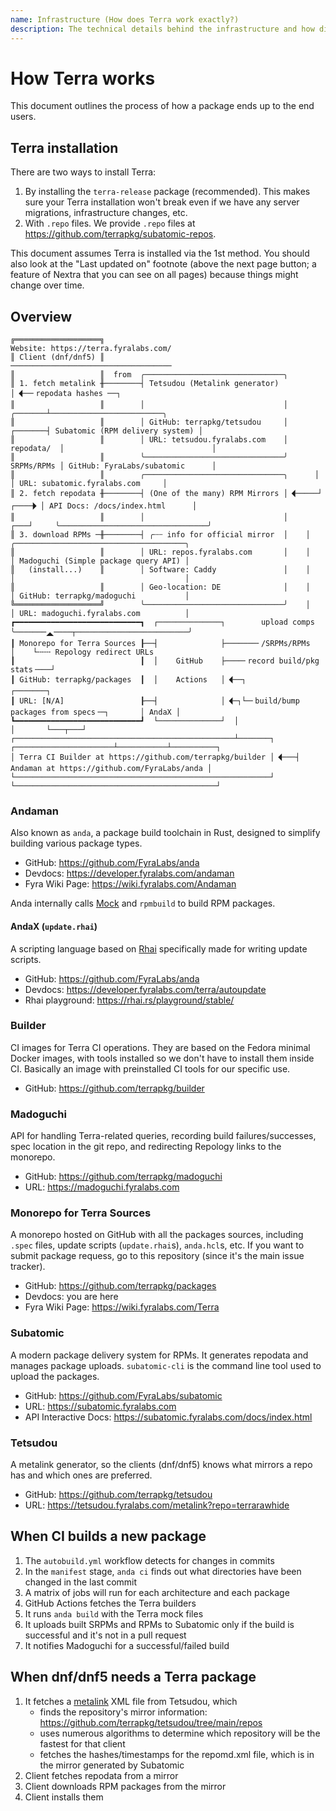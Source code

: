 ```yaml
---
name: Infrastructure (How does Terra work exactly?)
description: The technical details behind the infrastructure and how different components work together.
---
```


# How Terra works

This document outlines the process of how a package ends up to the end users.

## Terra installation

There are two ways to install Terra:

1. By installing the `terra-release` package (recommended). This makes sure your Terra installation
   won't break even if we have any server migrations, infrastructure changes, etc.
2. With `.repo` files. We provide `.repo` files at https://github.com/terrapkg/subatomic-repos.

This document assumes Terra is installed via the 1st method. You should also look at the "Last
updated on" footnote (above the next page button; a feature of Nextra that you can see on all
pages) because things might change over time.

## Overview

```
╔═══════════════════╗                                               Website: https://terra.fyralabs.com/
║ Client (dnf/dnf5) ║                                               ────────────────────────────────────
║                   ║  from  ╭───────────────────────────────╮
║ 1. fetch metalink ╫────────┤ Tetsudou (Metalink generator) │🭮──╴repodata hashes ──┐
║                   ║        │                               │              ╭───────┴─────────────────────────╮
║                   ║        │ GitHub: terrapkg/tetsudou     │      ┌───────┤ Subatomic (RPM delivery system) │
║                   ║        │ URL: tetsudou.fyralabs.com    │   repodata/  │                                 │
║                   ║        ╰───────────────────────────────╯   SRPMs/RPMs │ GitHub: FyraLabs/subatomic      │
║                   ║        ╭───────────────────────────────╮      │       │ URL: subatomic.fyralabs.com     │
║ 2. fetch repodata ╫────────┤ (One of the many) RPM Mirrors │🭮─────┘ ┌────🭬│ API Docs: /docs/index.html      │
║                   ║        │                               │    ┌───┘     ╰─────────────────────────────────╯
║ 3. download RPMs ─╫────────┤ ╭┄┄ info for official mirror  │    │    ╭──────────────────────────────────────╮
║                   ║        │ URL: repos.fyralabs.com       │    │    │ Madoguchi (Simple package query API) │
║   (install...)    ║        │ Software: Caddy               │    │    │                                      │
║                   ║        │ Geo-location: DE              │    │    │ GitHub: terrapkg/madoguchi           │
╚═══════════════════╝        ╰───────────────────────────────╯    │    │ URL: madoguchi.fyralabs.com          │
┏━━━━━━━━━━━━━━━━━━━━━━━━━━━━┓  ┌──────────────┐        upload comps   ╰───────🭯────┬─────────────────────────╯
┃ Monorepo for Terra Sources ┠──┤              ├───────╴/SRPMs/RPMs            │    └╌╌╌ Repology redirect URLs
┃                            ┃  │    GitHub    ├────╴record build/pkg stats╶───┘
┃ GitHub: terrapkg/packages  ┃  │    Actions   │🭮──┐                                          ┌───────┐
┃ URL: [N/A]                 ┠──┤              │🭮─┐└─╴build/bump packages from specs╶─┐       │ AndaX │
┗━━━━━━━━━━━━━━━━━━━━━━━━━━━━┛  └──────────────┘  │                                   │       └───┬───┘
┌─────────────────────────────────────────────────┴───────┐    ┌──────────────────────┴───────────┴──────────┐
│ Terra CI Builder at https://github.com/terrapkg/builder │🭮───┤ Andaman at https://github.com/FyraLabs/anda │
└─────────────────────────────────────────────────────────┘    └─────────────────────────────────────────────┘
```

### Andaman

Also known as `anda`, a package build toolchain in Rust, designed to simplify building various package types.

- GitHub: https://github.com/FyraLabs/anda
- Devdocs: https://developer.fyralabs.com/andaman
- Fyra Wiki Page: https://wiki.fyralabs.com/Andaman

Anda internally calls [Mock] and `rpmbuild` to build RPM packages.

#### AndaX (`update.rhai`)

A scripting language based on [Rhai](https://rhai.rs) specifically made for writing update scripts.

- GitHub: https://github.com/FyraLabs/anda
- Devdocs: https://developer.fyralabs.com/terra/autoupdate
- Rhai playground: https://rhai.rs/playground/stable/

### Builder

CI images for Terra CI operations. They are based on the Fedora minimal Docker images, with tools installed so
we don't have to install them inside CI. Basically an image with preinstalled CI tools for our specific use.

- GitHub: https://github.com/terrapkg/builder

### Madoguchi

API for handling Terra-related queries, recording build failures/successes, spec location in the git repo,
and redirecting Repology links to the monorepo.

- GitHub: https://github.com/terrapkg/madoguchi
- URL: https://madoguchi.fyralabs.com

### Monorepo for Terra Sources

A monorepo hosted on GitHub with all the packages sources, including `.spec` files, update scripts
(`update.rhai`s), `anda.hcl`s, etc. If you want to submit package requess, go to this repository (since it's
the main issue tracker).

- GitHub: https://github.com/terrapkg/packages
- Devdocs: you are here
- Fyra Wiki Page: https://wiki.fyralabs.com/Terra

### Subatomic

A modern package delivery system for RPMs. It generates repodata and manages package uploads. `subatomic-cli`
is the command line tool used to upload the packages.

- GitHub: https://github.com/FyraLabs/subatomic
- URL: https://subatomic.fyralabs.com
- API Interactive Docs: https://subatomic.fyralabs.com/docs/index.html

### Tetsudou

A metalink generator, so the clients (dnf/dnf5) knows what mirrors a repo has and which ones are preferred.

- GitHub: https://github.com/terrapkg/tetsudou
- URL: https://tetsudou.fyralabs.com/metalink?repo=terrarawhide

## When CI builds a new package

1. The `autobuild.yml` workflow detects for changes in commits
2. In the `manifest` stage, `anda ci` finds out what directories have been changed in the last commit
3. A matrix of jobs will run for each architecture and each package
4. GitHub Actions fetches the Terra builders
5. It runs `anda build` with the Terra mock files
6. It uploads built SRPMs and RPMs to Subatomic only if the build is successful and it's not in a pull request
7. It notifies Madoguchi for a successful/failed build

## When dnf/dnf5 needs a Terra package

1. It fetches a [metalink](https://en.wikipedia.org/wiki/Metalink) XML file from Tetsudou, which
   - finds the repository's mirror information: https://github.com/terrapkg/tetsudou/tree/main/repos
   - uses numerous algorithms to determine which repository will be the fastest for that client
   - fetches the hashes/timestamps for the repomd.xml file, which is in the mirror generated by Subatomic
2. Client fetches repodata from a mirror
3. Client downloads RPM packages from the mirror
4. Client installs them

[Mock]: https://rpm-software-management.github.io/mock/
